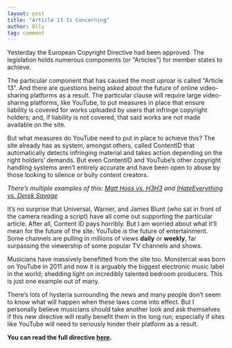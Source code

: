 ```yaml
---
layout: post
title: "Article 13 Is Concerning"
author: Olly
tag: comment
---
```

Yesterday the European Copyright Directive had been approved. The legislation holds numerous components (or “Articles”) for member states to achieve. 

The particular component that has caused the most uproar is called “Article 13”.  And there are questions being asked about the future of online video-sharing platforms as a result. The particular clause will require large video-sharing platforms, like YouTube, to put measures in place that ensure liability is covered for works uploaded by users that infringe copyright holders; and, if liability is not covered, that said works are not made available on the site. 

But what measures do YouTube need to put in place to achieve this? The site already has as system, amongst others, called ContentID that automatically detects infringing material and takes action depending on the right holders’ demands. But even ContentID and YouTube’s other copyright handling systems aren’t entirely accurate and have been open to abuse by those looking to silence or bully content creators. 

_There’s multiple examples of this: [Matt Hoss vs. H3H3](https://youtu.be/9eN0CIyF2ok) and [IHateEverything vs. Derek Savage](https://youtu.be/jzXSQ5f08sA)_

It’s no surprise that Universal, Warner, and James Blunt (who sat in front of the camera reading a script) have all come out supporting the particular article. After all, Content ID pays horribly. But I am worried about what it’ll mean for the future of the site. YouTube _is_ the future of entertainment. Some channels are pulling in millions of views **daily** or **weekly**, far surpassing the viewership of some popular TV channels and shows. 

Musicians have massively benefitted from the site too. Monstercat was born on YouTube in 2011 and now it is arguably the biggest electronic music label in the world; shedding light on incredibly talented bedroom producers. This is just one example out of many. 

There’s lots of hysteria surrounding the news and many people don’t seem to know what will happen when these laws come into effect. But I personally believe musicians should take another look and ask themselves if this new directive will really benefit them in the long run; especially if sites like YouTube will need to seriously hinder their platform as a result. 

**You can read the full directive [here](http://www.europarl.europa.eu/sides/getDoc.do?pubRef=-//EP//NONSGML+TA+P8-TA-2018-0337+0+DOC+PDF+V0//EN).**